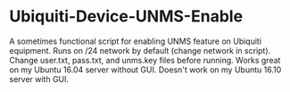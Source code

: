 # Ubiquiti-Device-UNMS-Enable
A sometimes functional script for enabling UNMS feature on Ubiquiti equipment.
Runs on /24 network by default (change network in script).
Change user.txt, pass.txt, and unms.key files before running.
Works great on my Ubuntu 16.04 server without GUI.
Doesn't work on my Ubuntu 16.10 server with GUI.
